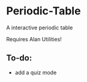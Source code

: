 # Periodic-Table
A interactive periodic table

Requires Alan Utilities!


<h2>To-do:</h2>
<ul>
  <li>add a quiz mode</li>
</ul>

